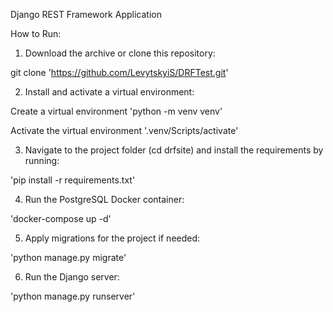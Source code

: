 Django REST Framework Application

How to Run:

1. Download the archive or clone this repository:

git clone 'https://github.com/LevytskyiS/DRFTest.git'

2. Install and activate a virtual environment:

Create a virtual environment
'python -m venv venv'

Activate the virtual environment
'.venv/Scripts/activate'

3. Navigate to the project folder (cd drfsite) and install the requirements by running:

'pip install -r requirements.txt'

4. Run the PostgreSQL Docker container:

'docker-compose up -d'

5. Apply migrations for the project if needed:

'python manage.py migrate'

6. Run the Django server:

'python manage.py runserver'